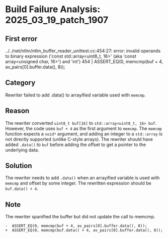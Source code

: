 # Build Failure Analysis: 2025_03_19_patch_1907

## First error

../../net/ntlm/ntlm_buffer_reader_unittest.cc:454:27: error: invalid operands to binary expression ('const std::array<uint8_t, 16>' (aka 'const array<unsigned char, 16>') and 'int')
  454 |   ASSERT_EQ(0, memcmp(buf + 4, av_pairs[0].buffer.data(), 8));

## Category
Rewriter failed to add .data() to arrayified variable used with `memcmp`.

## Reason
The rewriter converted `uint8_t buf[16]` to `std::array<uint8_t, 16> buf`. However, the code uses `buf + 4` as the first argument to `memcmp`. The `memcmp` function expects a `void*` argument, and adding an integer to a `std::array` is not directly supported (unlike C-style arrays). The rewriter should have added `.data()` to `buf` before adding the offset to get a pointer to the underlying data.

## Solution
The rewriter needs to add `.data()` when an arrayified variable is used with `memcmp` and offset by some integer. The rewritten expression should be `buf.data() + 4`.

## Note
The rewriter spanified the buffer but did not update the call to memcmp.
```
-  ASSERT_EQ(0, memcmp(buf + 4, av_pairs[0].buffer.data(), 8));
+  ASSERT_EQ(0, memcmp(buf.data() + 4, av_pairs[0].buffer.data(), 8));